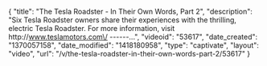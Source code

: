 {
    "title": "The Tesla Roadster - In Their Own Words, Part 2",
    "description": "Six Tesla Roadster owners share their experiences with the thrilling, electric Tesla Roadster. For more information, visit http:\/\/www.teslamotors.com\/ ------...",
    "videoid": "53617",
    "date_created": "1370057158",
    "date_modified": "1418180958",
    "type": "captivate",
    "layout": "video",
    "url": "\/v\/the-tesla-roadster-in-their-own-words-part-2\/53617"
}